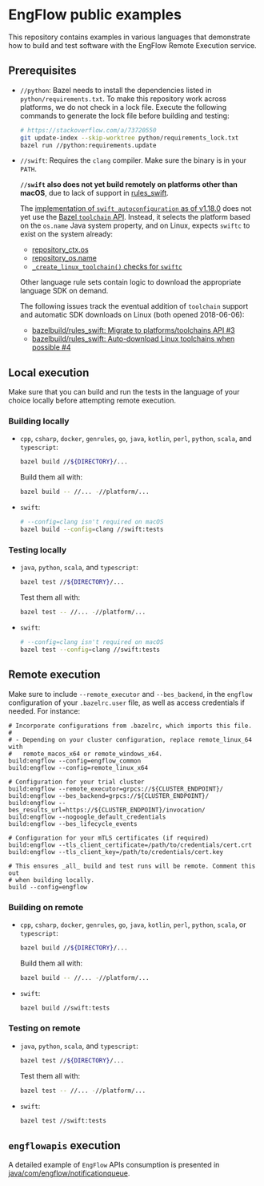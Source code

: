 # EngFlow public examples

This repository contains examples in various languages that demonstrate how to
build and test software with the EngFlow Remote Execution service.

## Prerequisites

- `//python`: Bazel needs to install the dependencies listed in
  `python/requirements.txt`. To make this repository work across platforms, we
  do not check in a lock file. Execute the following commands to generate
  the lock file before building and testing:

  ```sh
  # https://stackoverflow.com/a/73720550
  git update-index --skip-worktree python/requirements_lock.txt
  bazel run //python:requirements.update
  ```

- `//swift`: Requires the `clang` compiler. Make sure the binary is in your
  `PATH`.

  **`//swift` also does not yet build remotely on platforms other than macOS**,
  due to lack of support in [rules_swift][2].

  The [implementation of `swift_autoconfiguration` as of v1.18.0][3] does not
  yet use the [Bazel `toolchain` API][4]. Instead, it selects the platform based
  on the `os.name` Java system property, and on Linux, expects `swiftc` to exist
  on the system already:

  - [repository_ctx.os][5]
  - [repository_os.name][6]
  - [`_create_linux_toolchain()` checks for `swiftc`][7]

  Other language rule sets contain logic to download the appropriate language
  SDK on demand.

  The following issues track the eventual addition of `toolchain` support and
  automatic SDK downloads on Linux (both opened 2018-06-06):

  - [bazelbuild/rules_swift: Migrate to platforms/toolchains API #3][8]
  - [bazelbuild/rules_swift: Auto-download Linux toolchains when possible #4][9]



## Local execution

Make sure that you can build and run the tests in the language of your choice
locally before attempting remote execution.

### Building locally

- `cpp`,  `csharp`, `docker`, `genrules`, `go`, `java`, `kotlin`, `perl`,
  `python`, `scala`, and `typescript`:

  ```sh
  bazel build //${DIRECTORY}/...
  ```

  Build them all with:

  ```sh
  bazel build -- //... -//platform/...
  ```

- `swift`:

  ```sh
  # --config=clang isn't required on macOS
  bazel build --config=clang //swift:tests
  ```

### Testing locally

- `java`, `python`, `scala`, and `typescript`:

  ```sh
  bazel test //${DIRECTORY}/...
  ```

  Test them all with:

  ```sh
  bazel test -- //... -//platform/...
  ```

- `swift`:

  ```sh
  # --config=clang isn't required on macOS
  bazel test --config=clang //swift:tests
  ```

## Remote execution

Make sure to include `--remote_executor` and `--bes_backend`, in the `engflow`
configuration of your `.bazelrc.user` file, as well as access credentials if
needed. For instance:

```bzl
# Incorporate configurations from .bazelrc, which imports this file.
#
# - Depending on your cluster configuration, replace remote_linux_64 with
#   remote_macos_x64 or remote_windows_x64.
build:engflow --config=engflow_common                                            
build:engflow --config=remote_linux_x64

# Configuration for your trial cluster
build:engflow --remote_executor=grpcs://${CLUSTER_ENDPOINT}/
build:engflow --bes_backend=grpcs://${CLUSTER_ENDPOINT}/
build:engflow --bes_results_url=https://${CLUSTER_ENDPOINT}/invocation/
build:engflow --nogoogle_default_credentials
build:engflow --bes_lifecycle_events

# Configuration for your mTLS certificates (if required)
build:engflow --tls_client_certificate=/path/to/credentials/cert.crt
build:engflow --tls_client_key=/path/to/credentials/cert.key

# This ensures _all_ build and test runs will be remote. Comment this out
# when building locally.
build --config=engflow
```

### Building on remote

- `cpp`,  `csharp`, `docker`, `genrules`, `go`, `java`, `kotlin`, `perl`,
  `python`, `scala`, or `typescript`:

  ```sh
  bazel build //${DIRECTORY}/...
  ```

  Build them all with:

  ```sh
  bazel build -- //... -//platform/...
  ```

- `swift`:

  ```sh
  bazel build //swift:tests
  ```


### Testing on remote

- `java`, `python`, `scala`, and `typescript`:

  ```sh
  bazel test //${DIRECTORY}/...
  ```

  Test them all with:

  ```sh
  bazel test -- //... -//platform/...
  ```

- `swift`:

  ```sh
  bazel test //swift:tests
  ```


## `engflowapis` execution

A detailed example of `EngFlow` APIs consumption is presented in
[java/com/engflow/notificationqueue][1].

[1]: java/com/engflow/notificationqueue/README.md
[2]: https://github.com/bazelbuild/rules_swift
[3]: https://github.com/bazelbuild/rules_swift/blob/1.18.0/swift/internal/swift_autoconfiguration.bzl#L428-L438
[4]: https://bazel.build/extending/toolchains
[5]: https://bazel.build/rules/lib/builtins/repository_ctx#os
[6]: https://bazel.build/rules/lib/builtins/repository_os.html#name
[7]: https://github.com/bazelbuild/rules_swift/blob/1.18.0/swift/internal/swift_autoconfiguration.bzl#L268-L269
[8]: https://github.com/bazelbuild/rules_swift/issues/3
[9]: https://github.com/bazelbuild/rules_swift/issues/4

